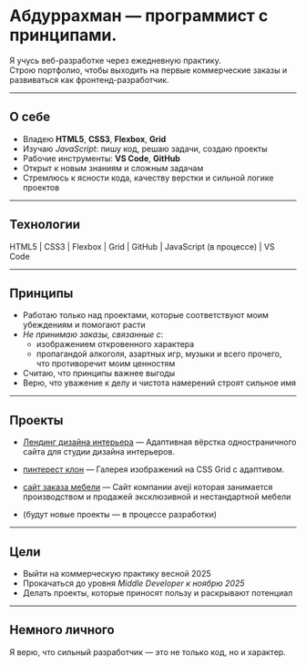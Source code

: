 # Абдуррахман — программист с принципами.

Я учусь веб-разработке через ежедневную практику.  
Строю портфолио, чтобы выходить на первые коммерческие заказы и развиваться как фронтенд-разработчик.

---

## О себе

- Владею **HTML5**, **CSS3**, **Flexbox**, **Grid**
- Изучаю *JavaScript*: пишу код, решаю задачи, создаю проекты
- Рабочие инструменты: **VS Code**, **GitHub**
- Открыт к новым знаниям и сложным задачам
- Стремлюсь к ясности кода, качеству верстки и сильной логике проектов

---

## Технологии

HTML5 | CSS3 | Flexbox | Grid | GitHub | JavaScript (в процессе) | VS Code

---

## Принципы

- Работаю только над проектами, которые соответствуют моим убеждениям и помогают расти
- *Не принимаю заказы, связанные с*:
  - изображением откровенного характера
  - пропагандой алкоголя, азартных игр, музыки и всего прочего, что противоречит моим ценностям
- Считаю, что принципы важнее выгоды
- Верю, что уважение к делу и чистота намерений строят сильное имя

---

## Проекты


- [Лендинг дизайна интерьера]( https://abdurrahman0167.github.io/interior-design-landing/) — Адаптивная вёрстка одностраничного сайта для студии дизайна интерьеров.

- [пинтерест клон](https://abdurrahman0167.github.io/pinterest-mini-clone/) — Галерея изображений на CSS Grid с адаптивом.
- [сайт заказа мебели](https://github.com/Abdurrahman0167/urniture-ordering-site/blob/main/README.md) — Сайт компании aveji которая занимается производством и продажей эксклюзивной
и нестандартной мебели

- (будут новые проекты — в процессе разработки)

---

## Цели

- Выйти на коммерческую практику весной 2025  
- Прокачаться до уровня *Middle Developer к ноябрю 2025*  
- Делать проекты, которые приносят пользу и раскрывают потенциал

---


## Немного личного

Я верю, что сильный разработчик — это не только код, но и характер.

